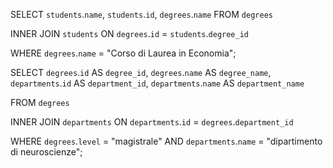 <!-- 1- Selezionare tutti gli studenti iscritti al corso di laurea in economia -->

SELECT `students`.`name`,
`students`.`id`,
`degrees`.`name`
FROM `degrees`

INNER JOIN `students`
ON `degrees`.`id` = `students`.`degree_id`

WHERE `degrees`.`name` = "Corso di Laurea in Economia";

<!-- 2- Selezionare tutti i corsi di laurea magistrale del dipartimento di neuroscienze -->

SELECT `degrees`.`id` AS `degree_id`,
`degrees`.`name` AS `degree_name`,
`departments`.`id` AS `department_id`,
`departments`.`name` AS `department_name`

FROM `degrees`

INNER JOIN `departments`
ON `departments`.`id` = `degrees`.`department_id`

WHERE `degrees`.`level` = "magistrale" AND `departments`.`name` = "dipartimento di neuroscienze";

<!-- 3- Selezionare tutti i corsi in cui insegna fulvio amato (id=44) -->

<!-- 4- Selezionare tutti gli studenti con i dati relativi al corso di laurea a cui sono iscritti e il relativo dipartimento, in ordine alfabetico per cognome e nome -->

<!-- 5- Selezionare tutti i corsi di laurea con i relativi corsi ed insegnanti -->

<!-- 6- Selezionare tutti i docenti che insegnano nel dipartimento di matematica (54) -->

